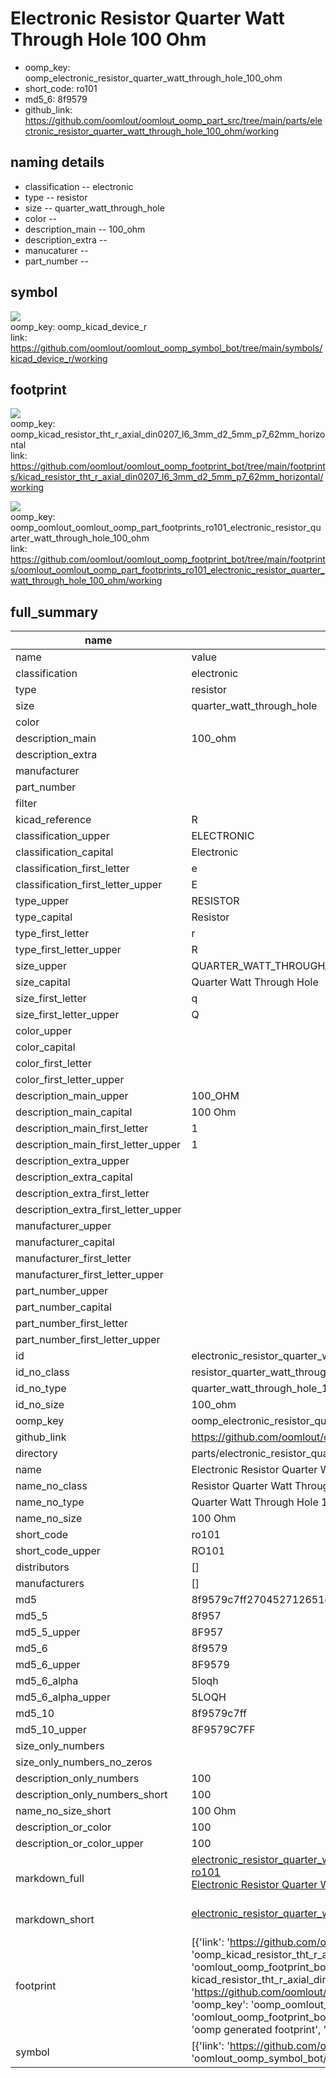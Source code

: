 # Electronic Resistor Quarter Watt Through Hole 100 Ohm

  
* oomp_key: oomp_electronic_resistor_quarter_watt_through_hole_100_ohm 
* short_code: ro101
* md5_6: 8f9579  
* github_link: https://github.com/oomlout/oomlout_oomp_part_src/tree/main/parts/electronic_resistor_quarter_watt_through_hole_100_ohm/working  
## naming details
* classification -- electronic
* type -- resistor
* size -- quarter_watt_through_hole
* color -- 
* description_main -- 100_ohm
* description_extra -- 
* manucaturer -- 
* part_number -- 



## symbol

![](symbol/{index}/working/working_600.png)  
oomp_key: oomp_kicad_device_r  
link: https://github.com/oomlout/oomlout_oomp_symbol_bot/tree/main/symbols/kicad_device_r/working  

## footprint

![](footprint/{index}/working/working_600.png)  
oomp_key: oomp_kicad_resistor_tht_r_axial_din0207_l6_3mm_d2_5mm_p7_62mm_horizontal  
link: https://github.com/oomlout/oomlout_oomp_footprint_bot/tree/main/footprints/kicad_resistor_tht_r_axial_din0207_l6_3mm_d2_5mm_p7_62mm_horizontal/working  

![](footprint/{index}/working/working_600.png)  
oomp_key: oomp_oomlout_oomlout_oomp_part_footprints_ro101_electronic_resistor_quarter_watt_through_hole_100_ohm  
link: https://github.com/oomlout/oomlout_oomp_footprint_bot/tree/main/footprints/oomlout_oomlout_oomp_part_footprints_ro101_electronic_resistor_quarter_watt_through_hole_100_ohm/working  

## full_summary
| name | value | 
| --- | --- | 
| name | value | 
| classification | electronic | 
| type | resistor | 
| size | quarter_watt_through_hole | 
| color |  | 
| description_main | 100_ohm | 
| description_extra |  | 
| manufacturer |  | 
| part_number |  | 
| filter |  | 
| kicad_reference | R | 
| classification_upper | ELECTRONIC | 
| classification_capital | Electronic | 
| classification_first_letter | e | 
| classification_first_letter_upper | E | 
| type_upper | RESISTOR | 
| type_capital | Resistor | 
| type_first_letter | r | 
| type_first_letter_upper | R | 
| size_upper | QUARTER_WATT_THROUGH_HOLE | 
| size_capital | Quarter Watt Through Hole | 
| size_first_letter | q | 
| size_first_letter_upper | Q | 
| color_upper |  | 
| color_capital |  | 
| color_first_letter |  | 
| color_first_letter_upper |  | 
| description_main_upper | 100_OHM | 
| description_main_capital | 100 Ohm | 
| description_main_first_letter | 1 | 
| description_main_first_letter_upper | 1 | 
| description_extra_upper |  | 
| description_extra_capital |  | 
| description_extra_first_letter |  | 
| description_extra_first_letter_upper |  | 
| manufacturer_upper |  | 
| manufacturer_capital |  | 
| manufacturer_first_letter |  | 
| manufacturer_first_letter_upper |  | 
| part_number_upper |  | 
| part_number_capital |  | 
| part_number_first_letter |  | 
| part_number_first_letter_upper |  | 
| id | electronic_resistor_quarter_watt_through_hole_100_ohm | 
| id_no_class | resistor_quarter_watt_through_hole_100_ohm | 
| id_no_type | quarter_watt_through_hole_100_ohm | 
| id_no_size | 100_ohm | 
| oomp_key | oomp_electronic_resistor_quarter_watt_through_hole_100_ohm | 
| github_link | https://github.com/oomlout/oomlout_oomp_part_src/tree/main/parts/electronic_resistor_quarter_watt_through_hole_100_ohm/working | 
| directory | parts/electronic_resistor_quarter_watt_through_hole_100_ohm | 
| name | Electronic Resistor Quarter Watt Through Hole 100 Ohm | 
| name_no_class | Resistor Quarter Watt Through Hole 100 Ohm | 
| name_no_type | Quarter Watt Through Hole 100 Ohm | 
| name_no_size | 100 Ohm | 
| short_code | ro101 | 
| short_code_upper | RO101 | 
| distributors | [] | 
| manufacturers | [] | 
| md5 | 8f9579c7ff270452712651ec8396284b | 
| md5_5 | 8f957 | 
| md5_5_upper | 8F957 | 
| md5_6 | 8f9579 | 
| md5_6_upper | 8F9579 | 
| md5_6_alpha | 5loqh | 
| md5_6_alpha_upper | 5LOQH | 
| md5_10 | 8f9579c7ff | 
| md5_10_upper | 8F9579C7FF | 
| size_only_numbers |  | 
| size_only_numbers_no_zeros |  | 
| description_only_numbers | 100 | 
| description_only_numbers_short | 100 | 
| name_no_size_short | 100 Ohm | 
| description_or_color | 100 | 
| description_or_color_upper | 100 | 
| markdown_full | [electronic_resistor_quarter_watt_through_hole_100_ohm](https://github.com/oomlout/oomlout_oomp_part_src/tree/main/parts/electronic_resistor_quarter_watt_through_hole_100_ohm/working)<br>[ro101](https://github.com/oomlout/oomlout_oomp_part_src/tree/main/parts/electronic_resistor_quarter_watt_through_hole_100_ohm/working)<br>[Electronic Resistor Quarter Watt Through Hole 100 Ohm](https://github.com/oomlout/oomlout_oomp_part_src/tree/main/parts/electronic_resistor_quarter_watt_through_hole_100_ohm/working)<br><br> | 
| markdown_short | [electronic_resistor_quarter_watt_through_hole_100_ohm](https://github.com/oomlout/oomlout_oomp_part_src/tree/main/parts/electronic_resistor_quarter_watt_through_hole_100_ohm/working)<br><br> | 
| footprint | [{'link': 'https://github.com/oomlout/oomlout_oomp_footprint_bot/tree/main/foootprntss/kicad_resistor_tht_r_axial_din0207_l6_3mm_d2_5mm_p7_62mm_horizontal', 'oomp_key': 'oomp_kicad_resistor_tht_r_axial_din0207_l6_3mm_d2_5mm_p7_62mm_horizontal', 'directory': 'oomlout_oomp_footprint_bot/footprints/kicad_resistor_tht_r_axial_din0207_l6_3mm_d2_5mm_p7_62mm_horizontal//working/working.kicad_mod', 'note': 'source footprint kicad_resistor_tht_r_axial_din0207_l6_3mm_d2_5mm_p7_62mm_horizontal', 'index': 0}, {'link': 'https://github.com/oomlout/oomlout_oomp_footprint_bot/tree/main/foootprntss/oomlout_oomlout_oomp_part_footprints_ro101_electronic_resistor_quarter_watt_through_hole_100_ohm', 'oomp_key': 'oomp_oomlout_oomlout_oomp_part_footprints_ro101_electronic_resistor_quarter_watt_through_hole_100_ohm', 'directory': 'oomlout_oomp_footprint_bot/footprints/oomlout_oomlout_oomp_part_footprints_ro101_electronic_resistor_quarter_watt_through_hole_100_ohm//working/working.kicad_mod', 'note': 'oomp generated footprint', 'index': 1}] | 
| symbol | [{'link': 'https://github.com/oomlout/oomlout_oomp_symbol_bot/tree/main/symbols/kicad_device_r', 'oomp_key': 'oomp_kicad_device_r', 'directory': 'oomlout_oomp_symbol_bot/symbols/kicad_device_r//working/working.kicad_sym', 'index': 0}] | 

